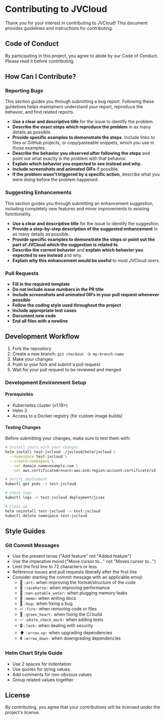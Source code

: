 # Contributing to JVCloud

Thank you for your interest in contributing to JVCloud! This document provides guidelines and instructions for contributing.

## Code of Conduct

By participating in this project, you agree to abide by our Code of Conduct. Please read it before contributing.

## How Can I Contribute?

### Reporting Bugs

This section guides you through submitting a bug report. Following these guidelines helps maintainers understand your report, reproduce the behavior, and find related reports.

* **Use a clear and descriptive title** for the issue to identify the problem.
* **Describe the exact steps which reproduce the problem** in as many details as possible.
* **Provide specific examples to demonstrate the steps**. Include links to files or GitHub projects, or copy/pasteable snippets, which you use in those examples.
* **Describe the behavior you observed after following the steps** and point out what exactly is the problem with that behavior.
* **Explain which behavior you expected to see instead and why.**
* **Include screenshots and animated GIFs** if possible.
* **If the problem wasn't triggered by a specific action**, describe what you were doing before the problem happened.

### Suggesting Enhancements

This section guides you through submitting an enhancement suggestion, including completely new features and minor improvements to existing functionality.

* **Use a clear and descriptive title** for the issue to identify the suggestion.
* **Provide a step-by-step description of the suggested enhancement** in as many details as possible.
* **Provide specific examples to demonstrate the steps or point out the part of JVCloud which the suggestion is related to**.
* **Describe the current behavior** and **explain which behavior you expected to see instead** and why.
* **Explain why this enhancement would be useful** to most JVCloud users.

### Pull Requests

* **Fill in the required template**
* **Do not include issue numbers in the PR title**
* **Include screenshots and animated GIFs in your pull request whenever possible**
* **Follow the coding style used throughout the project**
* **Include appropriate test cases**
* **Document new code**
* **End all files with a newline**

## Development Workflow

1. Fork the repository
2. Create a new branch: `git checkout -b my-branch-name`
3. Make your changes
4. Push to your fork and submit a pull request
5. Wait for your pull request to be reviewed and merged

### Development Environment Setup

#### Prerequisites

* Kubernetes cluster (v1.19+)
* Helm 3
* Access to a Docker registry (for custom image builds)

#### Testing Changes

Before submitting your changes, make sure to test them with:

```bash
# Install chart with your changes
helm install test-jvcloud ./jvcloud/helm/jvcloud \
  --namespace test-jvcloud \
  --create-namespace \
  --set domain.name=example.com \
  --set aws.certificateArn=arn:aws:acm:region:account:certificate/id

# Verify deployment
kubectl get pods -n test-jvcloud

# Check logs
kubectl logs -n test-jvcloud deployment/jivas

# Clean up
helm uninstall test-jvcloud -n test-jvcloud
kubectl delete namespace test-jvcloud
```

## Style Guides

### Git Commit Messages

* Use the present tense ("Add feature" not "Added feature")
* Use the imperative mood ("Move cursor to..." not "Moves cursor to...")
* Limit the first line to 72 characters or less
* Reference issues and pull requests liberally after the first line
* Consider starting the commit message with an applicable emoji:
    * 🎨 `:art:` when improving the format/structure of the code
    * 🐎 `:racehorse:` when improving performance
    * 🚱 `:non-potable_water:` when plugging memory leaks
    * 📝 `:memo:` when writing docs
    * 🐛 `:bug:` when fixing a bug
    * 🔥 `:fire:` when removing code or files
    * 💚 `:green_heart:` when fixing the CI build
    * ✅ `:white_check_mark:` when adding tests
    * 🔒 `:lock:` when dealing with security
    * ⬆️ `:arrow_up:` when upgrading dependencies
    * ⬇️ `:arrow_down:` when downgrading dependencies

### Helm Chart Style Guide

* Use 2 spaces for indentation
* Use quotes for string values
* Add comments for non-obvious values
* Group related values together

## License

By contributing, you agree that your contributions will be licensed under the project's license.